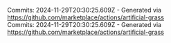 Commits: 2024-11-29T20:30:25.609Z - Generated via https://github.com/marketplace/actions/artificial-grass
<br>
Commits: 2024-11-29T20:30:25.609Z - Generated via https://github.com/marketplace/actions/artificial-grass
<br>
